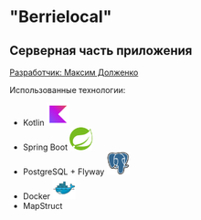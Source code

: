 # "Berrielocal"
## Серверная часть приложения
[Разработчик: Максим Долженко](https://github.com/mADoTM)

Использованные технологии:
* Kotlin <img src="https://github.com/devicons/devicon/blob/master/icons/kotlin/kotlin-original.svg" style="width:40px; height:40px;"/>
* Spring Boot <img src="https://github.com/devicons/devicon/blob/master/icons/spring/spring-original.svg" style="width:40px; height:40px;"/>
* PostgreSQL + Flyway <img src="https://github.com/devicons/devicon/blob/master/icons/postgresql/postgresql-original.svg" style="width:40px; height:40px;"/>
* Docker <img src="https://github.com/devicons/devicon/blob/master/icons/docker/docker-original.svg" style="width:40px; height:40px;"/>
* MapStruct
